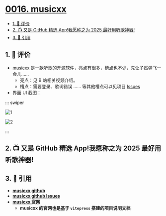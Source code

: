 # [0016. musicxx](https://github.com/tnotesjs/TNotes.git-notes/tree/main/notes/0016.%20musicxx)

<!-- region:toc -->

- [1. 🫧 评价](#1--评价)
- [2. 📺 又是 GitHub 精选 App!我愿称之为 2025 最好用听歌神器!](#2--又是-github-精选-app我愿称之为-2025-最好用听歌神器)
- [3. 🔗 引用](#3--引用)

<!-- endregion:toc -->

## 1. 🫧 评价

- [musicxx][1] 是一款听歌的开源软件，亮点有很多，槽点也不少，先让子然弹飞一会儿……
  - 亮点：见 B 站相关视频介绍。
  - 槽点：需要登录、歌词错误 …… 等其他槽点可以见项目 [Issues][3]
- 界面 UI 截图：

::: swiper

![1](https://cdn.jsdelivr.net/gh/tnotesjs/imgs@main/2025-07-01-07-52-54.png)

![2](https://cdn.jsdelivr.net/gh/tnotesjs/imgs@main/2025-07-01-07-53-04.png)

:::

## 2. 📺 又是 GitHub 精选 App!我愿称之为 2025 最好用听歌神器!

<B id="BV1FuKtzkES4" />

## 3. 🔗 引用

- [musicxx github][1]
- [musicxx github Issues][3]
- [musicxx 官网][2]
  - musicxx 的官网也是基于 `vitepress` 搭建的项目说明文档

[1]: https://github.com/coolight7/musicxx
[2]: https://blog.mimicry.cool/
[3]: https://github.com/coolight7/musicxx/issues
